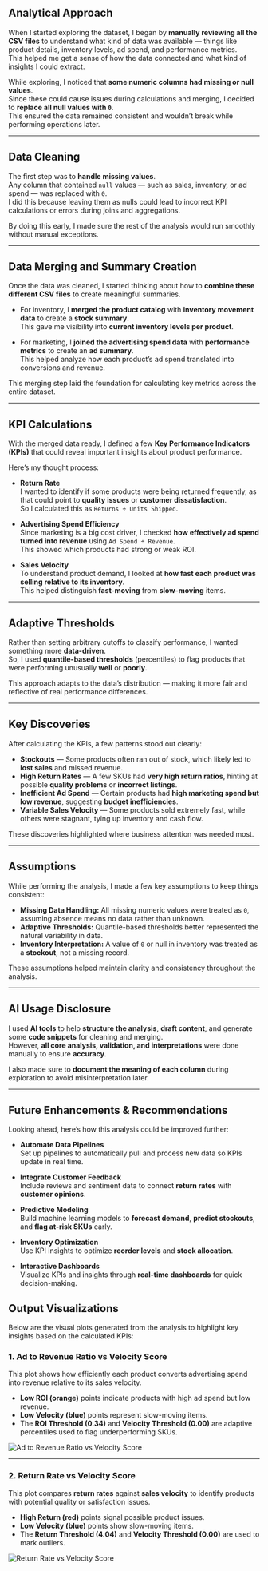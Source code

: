 ## **Analytical Approach**

When I started exploring the dataset, I began by **manually reviewing all the CSV files** to understand what kind of data was available — things like product details, inventory levels, ad spend, and performance metrics.  
This helped me get a sense of how the data connected and what kind of insights I could extract.

While exploring, I noticed that **some numeric columns had missing or null values**.  
Since these could cause issues during calculations and merging, I decided to **replace all null values with `0`**.  
This ensured the data remained consistent and wouldn’t break while performing operations later.

---

## **Data Cleaning**

The first step was to **handle missing values**.  
Any column that contained `null` values — such as sales, inventory, or ad spend — was replaced with `0`.  
I did this because leaving them as nulls could lead to incorrect KPI calculations or errors during joins and aggregations.

By doing this early, I made sure the rest of the analysis would run smoothly without manual exceptions.

---

## **Data Merging and Summary Creation**

Once the data was cleaned, I started thinking about how to **combine these different CSV files** to create meaningful summaries.

- For inventory, I **merged the product catalog** with **inventory movement data** to create a **stock summary**.  
  This gave me visibility into **current inventory levels per product**.

- For marketing, I **joined the advertising spend data** with **performance metrics** to create an **ad summary**.  
  This helped analyze how each product’s ad spend translated into conversions and revenue.

This merging step laid the foundation for calculating key metrics across the entire dataset.

---

## **KPI Calculations**

With the merged data ready, I defined a few **Key Performance Indicators (KPIs)** that could reveal important insights about product performance.

Here’s my thought process:

- **Return Rate**  
  I wanted to identify if some products were being returned frequently, as that could point to **quality issues** or **customer dissatisfaction**.  
  So I calculated this as `Returns ÷ Units Shipped`.

- **Advertising Spend Efficiency**  
  Since marketing is a big cost driver, I checked **how effectively ad spend turned into revenue** using `Ad Spend ÷ Revenue`.  
  This showed which products had strong or weak ROI.

- **Sales Velocity**  
  To understand product demand, I looked at **how fast each product was selling relative to its inventory**.  
  This helped distinguish **fast-moving** from **slow-moving** items.

---

## **Adaptive Thresholds**

Rather than setting arbitrary cutoffs to classify performance, I wanted something more **data-driven**.  
So, I used **quantile-based thresholds** (percentiles) to flag products that were performing unusually **well** or **poorly**.  

This approach adapts to the data’s distribution — making it more fair and reflective of real performance differences.

---

## **Key Discoveries**

After calculating the KPIs, a few patterns stood out clearly:

- **Stockouts** — Some products often ran out of stock, which likely led to **lost sales** and missed revenue.
- **High Return Rates** — A few SKUs had **very high return ratios**, hinting at possible **quality problems** or **incorrect listings**.
- **Inefficient Ad Spend** — Certain products had **high marketing spend but low revenue**, suggesting **budget inefficiencies**.
- **Variable Sales Velocity** — Some products sold extremely fast, while others were stagnant, tying up inventory and cash flow.

These discoveries highlighted where business attention was needed most.

---

## **Assumptions**

While performing the analysis, I made a few key assumptions to keep things consistent:

- **Missing Data Handling:** All missing numeric values were treated as `0`, assuming absence means no data rather than unknown.  
- **Adaptive Thresholds:** Quantile-based thresholds better represented the natural variability in data.  
- **Inventory Interpretation:** A value of `0` or null in inventory was treated as a **stockout**, not a missing record.

These assumptions helped maintain clarity and consistency throughout the analysis.

---

## **AI Usage Disclosure**

I used **AI tools** to help **structure the analysis**, **draft content**, and generate some **code snippets** for cleaning and merging.  
However, **all core analysis, validation, and interpretations** were done manually to ensure **accuracy**.  

I also made sure to **document the meaning of each column** during exploration to avoid misinterpretation later.

---

## **Future Enhancements & Recommendations**

Looking ahead, here’s how this analysis could be improved further:

- **Automate Data Pipelines**  
  Set up pipelines to automatically pull and process new data so KPIs update in real time.

- **Integrate Customer Feedback**  
  Include reviews and sentiment data to connect **return rates** with **customer opinions**.

- **Predictive Modeling**  
  Build machine learning models to **forecast demand**, **predict stockouts**, and **flag at-risk SKUs** early.

- **Inventory Optimization**  
  Use KPI insights to optimize **reorder levels** and **stock allocation**.

- **Interactive Dashboards**  
  Visualize KPIs and insights through **real-time dashboards** for quick decision-making.

## **Output Visualizations**

Below are the visual plots generated from the analysis to highlight key insights based on the calculated KPIs:

### **1. Ad to Revenue Ratio vs Velocity Score**

This plot shows how efficiently each product converts advertising spend into revenue relative to its sales velocity.  
- **Low ROI (orange)** points indicate products with high ad spend but low revenue.  
- **Low Velocity (blue)** points represent slow-moving items.  
- The **ROI Threshold (0.34)** and **Velocity Threshold (0.00)** are adaptive percentiles used to flag underperforming SKUs.

![Ad to Revenue Ratio vs Velocity Score](outputs/plots/ad_to_revenue_vs_velocity_labels.png)

---

### **2. Return Rate vs Velocity Score**

This plot compares **return rates** against **sales velocity** to identify products with potential quality or satisfaction issues.  
- **High Return (red)** points signal possible product issues.  
- **Low Velocity (blue)** points show slow-moving items.  
- The **Return Threshold (4.04)** and **Velocity Threshold (0.00)** are used to mark outliers.

![Return Rate vs Velocity Score](outputs/plots/return_vs_velocity_labels.png)


